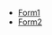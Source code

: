 - [Form1](https://github.com/Nateghi7/PNU_3993_AR/blob/main/FinalProjectReport/Forms/%D9%81%D8%B1%D9%85%201.pdf)
- [Form2](https://github.com/Nateghi7/PNU_3993_AR/blob/main/FinalProjectReport/Forms/%D9%81%D8%B1%D9%85%202.pdf)
